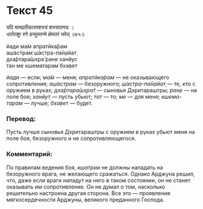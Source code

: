 # Текст 45

यदि मामप्रतीकारमशस्त्रं शस्त्रपाणयः ।  
धार्तराष्ट्रा रणे हन्युस्तन्मे क्षेमतरं भवेत् ॥४५॥

йади ма̄м апратӣка̄рам  
аш́астрам̇ ш́астра-па̄н̣айат̣  
дха̄ртара̄шх̣ра̄ ран̣е ханйус  
тан ме кшематарам̇ бхавет

_йади_ — если; _ма̄м_ — меня; _апратӣка̄рам_ — не оказывающего сопротивления; _аш́астрам_ — безоружного; _ш́астра-па̄н̣айат̣_ — те, кто с оружием в руках; _дха̄ртара̄шх̣ра̄т̣_ — сыновья Дхритараштры; _ран̣е_ — на поле боя; _ханйут̣_ — пусть убьют; _тат_ — то; _ме_ — для меня; _кшема-тарам_ — лучше; _бхавет_ — будет.

### Перевод:

Пусть лучше сыновья Дхритараштры с оружием в руках убьют меня на поле боя, безоружного и не сопротивляющегося.

### Комментарий:

По правилам ведения боя, _кшатрии_ не должны нападать на безоружного врага, не желающего сражаться. Однако Арджуна решил, что, даже если враги нападут на него в таком состоянии, он не станет оказывать им сопротивление. Он не думал о том, насколько решительно настроена другая сторона. Все это — проявления мягкосердечности Арджуны, великого преданного Господа.